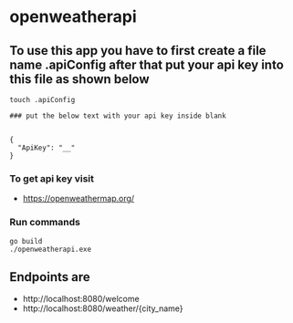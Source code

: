 # openweatherapi

## To use this app you have to first create a file name .apiConfig after that put your api key into this file as shown below 
```
touch .apiConfig

### put the below text with your api key inside blank


{
  "ApiKey": "__"
}

```
### To get api key visit
- https://openweathermap.org/

### Run commands

```
go build 
./openweatherapi.exe

```

## Endpoints are 
- http://localhost:8080/welcome
- http://localhost:8080/weather/{city_name}
